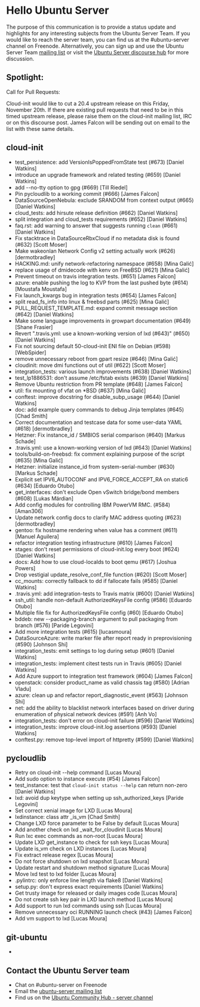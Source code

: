 # Hello Ubuntu Server

The purpose of this communication is to provide a status update and
highlights for any interesting subjects from the Ubuntu Server Team. If
you would like to reach the server team, you can find us at
the #ubuntu-server channel on Freenode. Alternatively, you can sign up
and use the Ubuntu Server Team [mailing list](https://lists.ubuntu.com/mailman/listinfo/ubuntu-server) or visit the
[Ubuntu Server discourse hub](https://discourse.ubuntu.com/c/server) for more
discussion.

## Spotlight:

Call for Pull Requests:

Cloud-init would like to cut a 20.4 upstream release on this Friday,
November 20th. If there are existing pull requests that need to be in this
timed upstream release, please raise them on the cloud-init mailing list, IRC or on this discourse post. James Falcon will be sending out on email to the list with these same details.

## cloud-init

- test_persistence: add VersionIsPoppedFromState test (#673)
  [Daniel Watkins]
- introduce an upgrade framework and related testing (#659)
  [Daniel Watkins]
- add --no-tty option to gpg (#669) [Till Riedel]
- Pin pycloudlib to a working commit (#666) [James Falcon]
- DataSourceOpenNebula: exclude SRANDOM from context output (#665)
  [Daniel Watkins]
- cloud_tests: add hirsute release definition (#662) [Daniel Watkins]
- split integration and cloud_tests requirements (#652) [Daniel Watkins]
- faq.rst: add warning to answer that suggests running `clean` (#661)
  [Daniel Watkins]
- Fix stacktrace in DataSourceRbxCloud if no metadata disk is found (#632)
  [Scott Moser]
- Make wakeonlan Network Config v2 setting actually work (#626)
  [dermotbradley]
- HACKING.md: unify network-refactoring namespace (#658) [Mina Galić]
- replace usage of dmidecode with kenv on FreeBSD (#621) [Mina Galić]
- Prevent timeout on travis integration tests. (#651) [James Falcon]
- azure: enable pushing the log to KVP from the last pushed byte  (#614)
  [Moustafa Moustafa]
- Fix launch_kwargs bug in integration tests (#654) [James Falcon]
- split read_fs_info into linux & freebsd parts (#625) [Mina Galić]
- PULL_REQUEST_TEMPLATE.md: expand commit message section (#642)
  [Daniel Watkins]
- Make some language improvements in growpart documentation (#649)
  [Shane Frasier]
- Revert ".travis.yml: use a known-working version of lxd (#643)" (#650)
  [Daniel Watkins]
- Fix not sourcing default 50-cloud-init ENI file on Debian (#598)
  [WebSpider]
- remove unnecessary reboot from gpart resize (#646) [Mina Galić]
- cloudinit: move dmi functions out of util (#622) [Scott Moser]
- integration_tests: various launch improvements (#638) [Daniel Watkins]
- test_lp1886531: don't assume /etc/fstab exists (#639) [Daniel Watkins]
- Remove Ubuntu restriction from PR template (#648) [James Falcon]
- util: fix mounting of vfat on *BSD (#637) [Mina Galić]
- conftest: improve docstring for disable_subp_usage (#644)
  [Daniel Watkins]
- doc: add example query commands to debug Jinja templates (#645)
  [Chad Smith]
- Correct documentation and testcase data for some user-data YAML (#618)
  [dermotbradley]
- Hetzner: Fix instance_id / SMBIOS serial comparison (#640)
  [Markus Schade]
- .travis.yml: use a known-working version of lxd (#643) [Daniel Watkins]
- tools/build-on-freebsd: fix comment explaining purpose of the script
  (#635) [Mina Galić]
- Hetzner: initialize instance_id from system-serial-number (#630)
  [Markus Schade]
- Explicit set IPV6_AUTOCONF and IPV6_FORCE_ACCEPT_RA on static6 (#634)
  [Eduardo Otubo]
- get_interfaces: don't exclude Open vSwitch bridge/bond members (#608)
  [Lukas Märdian]
- Add config modules for controlling IBM PowerVM RMC. (#584) [Aman306]
- Update network config docs to clarify MAC address quoting (#623)
  [dermotbradley]
- gentoo: fix hostname rendering when value has a comment (#611)
  [Manuel Aguilera]
- refactor integration testing infrastructure (#610) [James Falcon]
- stages: don't reset permissions of cloud-init.log every boot (#624)
  [Daniel Watkins]
- docs: Add how to use cloud-localds to boot qemu (#617) [Joshua Powers]
- Drop vestigial update_resolve_conf_file function (#620) [Scott Moser]
- cc_mounts: correctly fallback to dd if fallocate fails (#585)
  [Daniel Watkins]
- .travis.yml: add integration-tests to Travis matrix (#600)
  [Daniel Watkins]
- ssh_util: handle non-default AuthorizedKeysFile config (#586)
  [Eduardo Otubo]
- Multiple file fix for AuthorizedKeysFile config (#60) [Eduardo Otubo]
- bddeb: new --packaging-branch argument to pull packaging from branch
  (#576) [Paride Legovini]
- Add more integration tests (#615) [lucasmoura]
- DataSourceAzure: write marker file after report ready in preprovisioning
  (#590) [Johnson Shi]
- integration_tests: emit settings to log during setup (#601)
  [Daniel Watkins]
- integration_tests: implement citest tests run in Travis (#605)
  [Daniel Watkins]
- Add Azure support to integration test framework (#604) [James Falcon]
- openstack: consider product_name as valid chassis tag (#580)
  [Adrian Vladu]
- azure: clean up and refactor report_diagnostic_event (#563) [Johnson Shi]
- net: add the ability to blacklist network interfaces based on driver
  during enumeration of physical network devices (#591) [Anh Vo]
- integration_tests: don't error on cloud-init failure (#596)
  [Daniel Watkins]
- integration_tests: improve cloud-init.log assertions (#593)
  [Daniel Watkins]
- conftest.py: remove top-level import of httpretty (#599) [Daniel Watkins]

## pycloudlib

- Retry on cloud-init --help command [Lucas Moura]
- Add sudo option to instance execute (#54) [James Falcon]
- test_instance: test that `cloud-init status --help` can return non-zero
  [Daniel Watkins]
- lxd: avoid dup keytype when setting up ssh_authorized_keys
  [Paride Legovini]
- Set correct xenial image for LXD [Lucas Moura]
- lxdinstance: class attr _is_vm [Chad Smith]
- Change LXD force parameter to be False by default [Lucas Moura]
- Add another check on lxd _wait_for_cloudinit [Lucas Moura]
- Run lxc exec commands as non-root [Lucas Moura]
- Update LXD get_instance to check for ssh keys [Lucas Moura]
- Update is_vm check on LXD instances [Lucas Moura]
- Fix extract release regex [Lucas Moura]
- Do not force shutdown on lxd snapshot [Lucas Moura]
- Update restart and shutdown method signature [Lucas Moura]
- Move lxd test to lxd folder [Lucas Moura]
- .pylintrc: only enforce line length via flake8 [Daniel Watkins]
- setup.py: don't express exact requirements [Daniel Watkins]
- Get trusty image for released or daily images code [Lucas Moura]
- Do not create ssh key pair in LXD launch method [Lucas Moura]
- Add support to run lxd commands using ssh [Lucas Moura]
- Remove unnecessary oci RUNNING launch check (#43) [James Falcon]
- Add vm support to lxd [Lucas Moura]

## git-ubuntu

-

## Contact the Ubuntu Server team

- Chat on #ubuntu-server on Freenode
- Email the [ubuntu-server mailing list](https://lists.ubuntu.com/mailman/listinfo/ubuntu-server)
- Find us on the [Ubuntu Community Hub - server channel](https://discourse.ubuntu.com/c/server)

